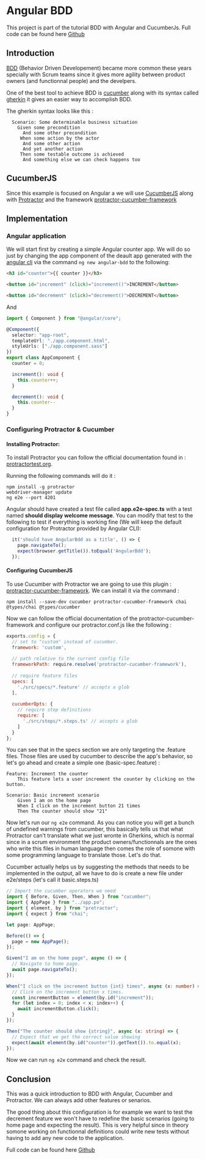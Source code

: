 # Angular BDD

This project is part of the tutorial BDD with Angular and CucumberJs.
Full code can be found here [Github](https://github.com/Fzwael/angular-bdd)

## Introduction

[BDD](https://en.wikipedia.org/wiki/Behavior-driven_development) (Behavior Driven Developement) became more common these years specially with Scrum teams since it gives more agility between product owners (and functionnal people) and the develpers.

One of the best tool to achieve BDD is [cucumber](https://cucumber.io/) along with its syntax called [gherkin](https://cucumber.io/docs/gherkin/) it gives an easier way to accomplish BDD.

The gherkin syntax looks like this :
``` gherkin
  Scenario: Some determinable business situation
    Given some precondition
      And some other precondition
     When some action by the actor
      And some other action
      And yet another action
     Then some testable outcome is achieved
      And something else we can check happens too
```
## CucumberJS

Since this example is focused on Angular a we will use [CucumberJS](https://github.com/cucumber/cucumber-js) along with [Protractor](https://www.protractortest.org/) and the framework [protractor-cucumber-framework](https://github.com/protractor-cucumber-framework/protractor-cucumber-framework)

## Implementation

### Angular application

We will start first by creating a simple Angular counter app.
We will do so just by changing the app component of the deault app generated with the [angular cli](https://cli.angular.io/) via the command `ng new angular-bdd` to the following:

``` html
<h3 id="counter">{{ counter }}</h3>

<button id="increment" (click)="increment()">INCREMENT</button>

<button id="decrement" (click)="decrement()">DECREMENT</button>
```

And

``` typescript
import { Component } from "@angular/core";

@Component({
  selector: "app-root",
  templateUrl: "./app.component.html",
  styleUrls: ["./app.component.sass"]
})
export class AppComponent {
  counter = 0;

  increment(): void {
    this.counter++;
  }

  decrement(): void {
    this.counter--
  }
}
```

### Configuring Protractor & Cucumber

#### Installing Protractor:
To install Protractor you can follow the official documentation found in : [protractortest.org](https://www.protractortest.org/).

Running the following commands will do it :
```
npm install -g protractor
webdriver-manager update
ng e2e --port 4201
```

Angular should have created a test file called **app.e2e-spec.ts** with a test named **should display welcome message**.
You can modify that test to the following to test if everything is working fine (We will keep the default configuration for Protractor provided by Angular CLI):

``` typescript
  it('should have AngularBdd as a title', () => {
    page.navigateTo();
    expect(browser.getTitle()).toEqual('AngularBdd');
  });
```

#### Configuring CucumberJS
To use Cucumber with Protractor we are going to use this plugin : [protractor-cucumber-framework](https://www.npmjs.com/package/protractor-cucumber-framework). We can install it via the command : 
```
npm install --save-dev cucumber protractor-cucumber-framework chai @types/chai @types/cucumber
```

Now we can follow the official documentation of the protractor-cucumber-framework and configure our protractor.conf.js like the following :
``` javascript
exports.config = {
  // set to "custom" instead of cucumber.
  framework: 'custom',
 
  // path relative to the current config file
  frameworkPath: require.resolve('protractor-cucumber-framework'),
 
  // require feature files
  specs: [
    './src/specs/*.feature' // accepts a glob
  ],
 
  cucumberOpts: {
    // require step definitions
    require: [
      './src/steps/*.steps.ts' // accepts a glob
    ]
  }
};
```

You can see that in the specs section we are only targeting the .feature files. Those files are used by cucumber to describe the app's behavior, so let's go ahead and create a simple one (basic-spec.feature) :

``` Gherkins
Feature: Increment the counter
    This feature lets a user increment the counter by clicking on the button.

Scenario: Basic increment scenario
    Given I am on the home page
    When I click on the increment button 21 times
    Then The counter should show "21"
```

Now let's run our `ng e2e` command.
As you can notice you will get a bunch of undefined warnings from cucumber, this basically tells us that what Protractor can't translate what we just wronte in Gherkins, which is normal since in a scrum environment the product owners/functionnals are the ones who write this files in human language then comes the role of somone with some programming language to translate those. Let's do that.

Cucumber actually helps us by suggesting the methods that needs to be implemented in the output, all we have to do is create a new file under e2e/steps (let's call it basic.steps.ts)

``` typescript
// Import the cucumber operators we need
import { Before, Given, Then, When } from "cucumber";
import { AppPage } from "../app.po";
import { element, by } from "protractor";
import { expect } from "chai";

let page: AppPage;

Before(() => {
  page = new AppPage();
});

Given("I am on the home page", async () => {
  // Navigate to home page.
  await page.navigateTo();
});

When("I click on the increment button {int} times", async (x: number) => {
  // Click on the increment button x times.
  const incrementButton = element(by.id("increment"));
  for (let index = 0; index < x; index++) {
    await incrementButton.click();
  }
});

Then("The counter should show {string}", async (x: string) => {
  // Expect that we get the correct value showing
  expect(await element(by.id("counter")).getText()).to.equal(x);
});
```
Now we can run `ng e2e` command and check the result.

## Conclusion

This was a quick introduction to BDD with Angular, Cucumber and Protractor. We can always add other features or senarios.

The good thing about this configuration is for example we want to test the decrement feature we won't have to redefine the basic scenarios (going to home page and expecting the result). This is very helpful since in theory somone working on functionnal definitions could write new tests without having to add any new code to the application.

Full code can be found here [Github](https://github.com/Fzwael/angular-bdd)
